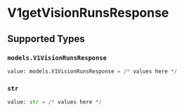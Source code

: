# V1getVisionRunsResponse


## Supported Types

### `models.V1VisionRunsResponse`

```python
value: models.V1VisionRunsResponse = /* values here */
```

### `str`

```python
value: str = /* values here */
```

